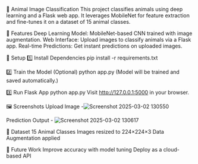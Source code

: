 🐾 Animal Image Classification
This project classifies animals using deep learning and a Flask web app. It leverages MobileNet for feature extraction and fine-tunes it on a dataset of 15 animal classes.

📌 Features
Deep Learning Model: MobileNet-based CNN trained with image augmentation.
Web Interface: Upload images to classify animals via a Flask app.
Real-time Predictions: Get instant predictions on uploaded images.

🚀 Setup
1️⃣ Install Dependencies
pip install -r requirements.txt

2️⃣ Train the Model (Optional)
python app.py
(Model will be trained and saved automatically.)

3️⃣ Run Flask App
python app.py
Visit http://127.0.0.1:5000 in your browser.

🖼️ Screenshots
Upload Image -![Screenshot 2025-03-02 130550](https://github.com/user-attachments/assets/5ef76e55-c2b7-4141-b7a6-b6000f63e14b)

Prediction Output - ![Screenshot 2025-03-02 130617](https://github.com/user-attachments/assets/14fa2a7e-6109-4efe-97f6-a44736a3084c)

📜 Dataset
15 Animal Classes
Images resized to 224×224×3
Data Augmentation applied

📌 Future Work
Improve accuracy with model tuning
Deploy as a cloud-based API
